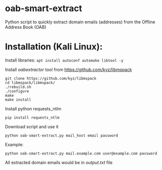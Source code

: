 # oab-smart-extract
Python script to quickly extract domain emails (addresses) from the Offline Address Book (OAB)

# Installation (Kali Linux):

Install libraries:
```apt install autoconf automake libtool -y```

Install *oabextractor* tool from https://github.com/kyz/libmspack
```
git clone https://github.com/kyz/libmspack
cd libmspack/libmspack/
./rebuild.sh
./configure
make 
make install
```
Install python requests_ntlm 

```
pip install requests_ntlm
```


Download script and use it
```
python oab-smart-extract.py mail_host email password
```

Example:
```
python oab-smart-extract.py mail.example.com user@example.com password
```

All extracted domain emails would be in *output.txt* file
